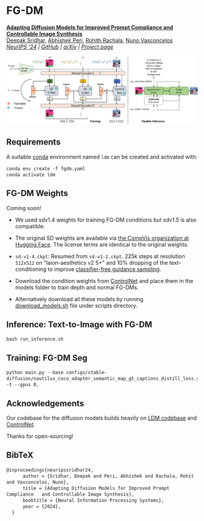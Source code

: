# FG-DM
[**Adapting Diffusion Models for Improved Prompt Compliance and Controllable Image Synthesis**](https://github.com/DeepakSridhar/fgdm)<br/>
[Deepak Sridhar](https://deepaksridhar.github.io/),
[Abhishek Peri](https://github.com/abhishek-peri),
[Rohith Rachala](https://github.com/rohithreddy0087)\,
[Nuno Vasconcelos](http://www.svcl.ucsd.edu/~nuno/)<br/>
_[NeurIPS '24](https://deepaksridhar.github.io/factorgraphdiffusion.github.io/static/images/FG_DM_NeurIPS_2024_final.pdf) |
[GitHub](https://github.com/DeepakSridhar/fgdm) | [arXiv](https://arxiv.org/abs/2410.21638) | [Project page](https://deepaksridhar.github.io/factorgraphdiffusion.github.io)_


![fg-dm](data/arch.jpg)
  
## Requirements
A suitable [conda](https://conda.io/) environment named `ldm` can be created
and activated with:

```
conda env create -f fgdm.yaml
conda activate ldm
```


## FG-DM Weights


Coming soon!


- We used sdv1.4 weights for training FG-DM conditions but sdv1.5 is also compatible:

- The original SD weights are available via [the CompVis organization at Hugging Face](https://huggingface.co/CompVis). The license terms are identical to the original weights.

- `sd-v1-4.ckpt`: Resumed from `sd-v1-2.ckpt`. 225k steps at resolution `512x512` on "laion-aesthetics v2 5+" and 10\% dropping of the text-conditioning to improve [classifier-free guidance sampling](https://arxiv.org/abs/2207.12598).

- Download the condition weights from [ControlNet](https://huggingface.co/lllyasviel/ControlNet/tree/main/annotator/ckpts) and place them in the models folder to train depth and normal FG-DMs. 

- Alternatively download all these models by running [download_models.sh](scripts/download_models.sh) file under scripts directory.

## Inference: Text-to-Image with FG-DM

```
bash run_inference.sh
```

## Training: FG-DM Seg
```
python main.py --base configs/stable-diffusion/nautilus_coco_adapter_semantic_map_gt_captions_distill_loss.yaml -t --gpus 0,
```

## Acknowledgements 

Our codebase for the diffusion models builds heavily on [LDM codebase](https://github.com/CompVis/latent-diffusion) and [ControlNet](https://github.com/lllyasviel/ControlNet).

Thanks for open-sourcing!


## BibTeX

```
@inproceedings{neuripssridhar24,
      author = {Sridhar, Deepak and Peri, Abhishek and Rachala, Rohit and Vasconcelos, Nuno},
      title = {Adapting Diffusion Models for Improved Prompt Compliance   and Controllable Image Synthesis},
      booktitle = {Neural Information Processing Systems},
      year = {2024},
  }
```


